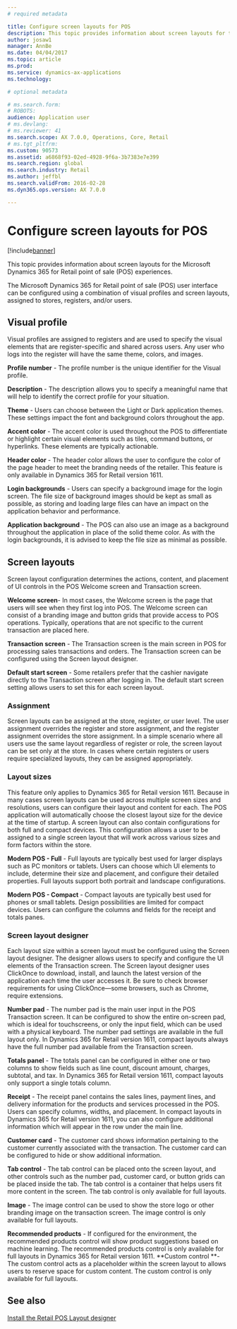 ```yaml
---
# required metadata

title: Configure screen layouts for POS
description: This topic provides information about screen layouts for the Microsoft Dynamics 365 for Retail point of sale (POS) experiences.
author: josaw1
manager: AnnBe
ms.date: 04/04/2017
ms.topic: article
ms.prod: 
ms.service: dynamics-ax-applications
ms.technology: 

# optional metadata

# ms.search.form: 
# ROBOTS: 
audience: Application user
# ms.devlang: 
# ms.reviewer: 41
ms.search.scope: AX 7.0.0, Operations, Core, Retail
# ms.tgt_pltfrm: 
ms.custom: 90573
ms.assetid: a6868f93-02ed-4928-9f6a-3b7383e7e399
ms.search.region: global
ms.search.industry: Retail
ms.author: jeffbl
ms.search.validFrom: 2016-02-28
ms.dyn365.ops.version: AX 7.0.0

---
```


# Configure screen layouts for POS

[!include[banner](includes/banner.md)]


This topic provides information about screen layouts for the Microsoft Dynamics 365 for Retail point of sale (POS) experiences.

The Microsoft Dynamics 365 for Retail point of sale (POS) user interface can be configured using a combination of visual profiles and screen layouts, assigned to stores, registers, and/or users.

## Visual profile
Visual profiles are assigned to registers and are used to specify the visual elements that are register-specific and shared across users. Any user who logs into the register will have the same theme, colors, and images. 

**Profile number** - The profile number is the unique identifier for the Visual profile. 

**Description** - The description allows you to specify a meaningful name that will help to identify the correct profile for your situation.

**Theme** - Users can choose between the Light or Dark application themes. These settings impact the font and background colors throughout the app.

**Accent color** - The accent color is used throughout the POS to differentiate or highlight certain visual elements such as tiles, command buttons, or hyperlinks. These elements are typically actionable.

**Header color** - The header color allows the user to configure the color of the page header to meet the branding needs of the retailer. This feature is only available in Dynamics 365 for Retail version 1611.

**Login backgrounds** - Users can specify a background image for the login screen. The file size of background images should be kept as small as possible, as storing and loading large files can have an impact on the application behavior and performance.

**Application background** - The POS can also use an image as a background throughout the application in place of the solid theme color. As with the login backgrounds, it is advised to keep the file size as minimal as possible.

## Screen layouts
Screen layout configuration determines the actions, content, and placement of UI controls in the POS Welcome screen and Transaction screen. 

**Welcome screen**- In most cases, the Welcome screen is the page that users will see when they first log into POS. The Welcome screen can consist of a branding image and button grids that provide access to POS operations. Typically, operations that are not specific to the current transaction are placed here. 

**Transaction screen** - The Transaction screen is the main screen in POS for processing sales transactions and orders. The Transaction screen can be configured using the Screen layout designer. 

**Default start screen** - Some retailers prefer that the cashier navigate directly to the Transaction screen after logging in. The default start screen setting allows users to set this for each screen layout.

### Assignment

Screen layouts can be assigned at the store, register, or user level. The user assignment overrides the register and store assignment, and the register assignment overrides the store assignment. In a simple scenario where all users use the same layout regardless of register or role, the screen layout can be set only at the store. In cases where certain registers or users require specialized layouts, they can be assigned appropriately.

### Layout sizes

This feature only applies to Dynamics 365 for Retail version 1611. Because in many cases screen layouts can be used across multiple screen sizes and resolutions, users can configure their layout and content for each. The POS application will automatically choose the closest layout size for the device at the time of startup. A screen layout can also contain configurations for both full and compact devices. This configuration allows a user to be assigned to a single screen layout that will work across various sizes and form factors within the store. 

**Modern POS - Full** - Full layouts are typically best used for larger displays such as PC monitors or tablets. Users can choose which UI elements to include, determine their size and placement, and configure their detailed properties. Full layouts support both portrait and landscape configurations. 

**Modern POS - Compact** - Compact layouts are typically best used for phones or small tablets. Design possibilities are limited for compact devices. Users can configure the columns and fields for the receipt and totals panes.

### Screen layout designer

Each layout size within a screen layout must be configured using the Screen layout designer. The designer allows users to specify and configure the UI elements of the Transaction screen. The Screen layout designer uses ClickOnce to download, install, and launch the latest version of the application each time the user accesses it. Be sure to check browser requirements for using ClickOnce—some browsers, such as Chrome, require extensions. 

**Number pad** - The number pad is the main user input in the POS Transaction screen. It can be configured to show the entire on-screen pad, which is ideal for touchscreens, or only the input field, which can be used with a physical keyboard. The number pad settings are available in the full layout only. In Dynamics 365 for Retail version 1611, compact layouts always have the full number pad available from the Transaction screen.

**Totals panel** - The totals panel can be configured in either one or two columns to show fields such as line count, discount amount, charges, subtotal, and tax. In Dynamics 365 for Retail version 1611, compact layouts only support a single totals column. 

**Receipt** - The receipt panel contains the sales lines, payment lines, and delivery information for the products and services processed in the POS. Users can specify columns, widths, and placement. In compact layouts in Dynamics 365 for Retail version 1611, you can also configure additional information which will appear in the row under the main line. 

**Customer card** - The customer card shows information pertaining to the customer currently associated with the transaction. The customer card can be configured to hide or show additional information. 

**Tab control** - The tab control can be placed onto the screen layout, and other controls such as the number pad, customer card, or button grids can be placed inside the tab. The tab control is a container that helps users fit more content in the screen. The tab control is only available for full layouts. 

**Image** - The image control can be used to show the store logo or other branding image on the transaction screen. The image control is only available for full layouts. 

**Recommended products** - If configured for the environment, the recommended products control will show product suggestions based on machine learning. The recommended products control is only available for full layouts in Dynamics 365 for Retail version 1611. **Custom control **- The custom control acts as a placeholder within the screen layout to allows users to reserve space for custom content. The custom control is only available for full layouts.

See also
--------

[Install the Retail POS Layout designer](install-pos-layout-designer.md)



